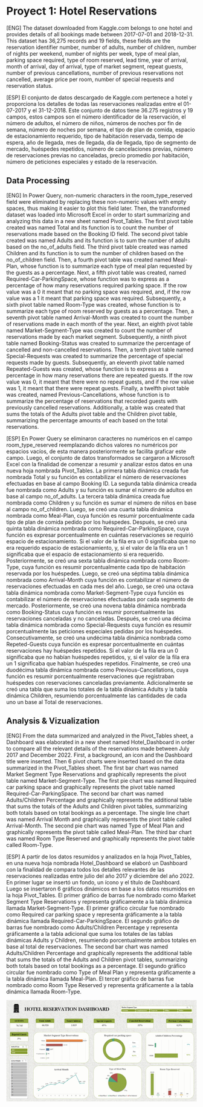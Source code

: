 # Proyect 1: Hotel Reservations

<p> [ENG] The dataset downloaded from Kaggle.com belongs to one hotel and provides details of all bookings made between 2017-07-01 and 2018-12-31. This dataset has 36,275 records and 19 fields, these fields are the reservation identifier number, number of adults, number of children, number of nights per weekend, number of nights per week, type of meal plan, parking space required, type of room reserved, lead time, year of arrival, month of arrival, day of arrival, type of market segment, repeat guests, number of previous cancellations, number of previous reservations not cancelled, average price per room, number of special requests and reservation status. </p>

<p> [ESP] El conjunto de datos descargado de Kaggle.com pertenece a hotel y proporciona los detalles de todas las reservaciones realizadas entre el 01-07-2017 y el 31-12-2018. Este conjunto de datos tiene 36.275 registros y 19 campos, estos campos son el número identificador de la reservación, el número de adultos, el número de niños, números de noches por fin de semana, número de noches por semana, el tipo de plan de comida, espacio de estacionamiento requerido, tipo de habitación reservada, tiempo de espera, año de llegada, mes de llegada, día de llegada, tipo de segmento de mercado, huéspedes repetidos, número de cancelaciones previas, número de reservaciones previas no canceladas, precio promedio por habitación, número de peticiones especiales y estado de la reservación. </p>

## Data Processing

[ENG] In Power Query, non-numeric characters in the room_type_reserved field were eliminated by replacing these non-numeric values with empty spaces, thus making it easier to plot this field later. Then, the transformed dataset was loaded into Microsoft Excel in order to start summarizing and analyzing this data in a new sheet named Pivot_Tables. The first pivot table created was named Total and its function is to count the number of reservations made based on the Booking ID field. The second pivot table created was named Adults and its function is to sum the number of adults based on the no_of_adults field. The third pivot table created was named Children and its function is to sum the number of children based on the no_of_children field. Then, a fourth pivot table was created named Meal-Plan, whose function is to summarize each type of meal plan requested by the guests as a percentage. Next, a fifth pivot table was created, named Required-Car-ParkingSpace, whose function was to express as a percentage of how many reservations required parking space. If the row value was a 0 it meant that no parking space was required, and, if the row value was a 1 it meant that parking space was required. Subsequently, a sixth pivot table named Room-Type was created, whose function is to summarize each type of room reserved by guests as a percentage. Then, a seventh pivot table named Arrival-Month was created to count the number of reservations made in each month of the year. Next, an eighth pivot table named Market-Segment-Type was created to count the number of reservations made by each market segment. Subsequently, a ninth pivot table named Booking-Status was created to summarize the percentage of cancelled and non-cancelled reservations. Then, a tenth pivot table named Special-Requests was created to summarize the percentage of special requests made by guests. Subsequently, an eleventh pivot table named Repeated-Guests was created, whose function is to express as a percentage in how many reservations there are repeated guests. If the row value was 0, it meant that there were no repeat guests, and if the row value was 1, it meant that there were repeat guests. Finally, a twelfth pivot table was created, named Previous-Cancellations, whose function is to summarize the percentage of reservations that recorded guests with previously cancelled reservations. Additionally, a table was created that sums the totals of the Adults pivot table and the Children pivot table, summarizing the percentage amounts of each based on the total reservations.

[ESP] En Power Query se eliminaron caracteres no numéricos en el campo room_type_reserved reemplazando dichos valores no numéricos por espacios vacíos, de esta manera posteriormente se facilita graficar este campo. Luego, el conjunto de datos transformados se cargaron a Microsoft Excel con la finalidad de comenzar a resumir y analizar estos datos en una nueva hoja nombrada Pivot_Tables. La primera tabla dinámica creada fue nombrada Total y su función es contabilizar el número de reservaciones efectuadas en base al campo Booking ID. La segunda tabla dinámica creada fue nombrada como Adults y su función es sumar el número de adultos en base al campo no_of_adults. La tercera tabla dinámica creada fue nombrada como Children y su función es sumar el número de niños en base al campo no_of_children. Luego, se creó una cuarta tabla dinámica nombrada como Meal-Plan, cuya función es resumir porcentualmente cada tipo de plan de comida pedido por los huéspedes. Después, se creó una quinta tabla dinámica nombrada como Required-Car-ParkingSpace, cuya función es expresar porcentualmente en cuántas reservaciones se requirió espacio de estacionamiento. Si el valor de la fila era un 0 significaba que no era requerido espacio de estacionamiento, y, si el valor de la fila era un 1 significaba que el espacio de estacionamiento si era requerido. Posteriormente, se creó una sexta tabla dinámica nombrada como Room-Type, cuya función es resumir porcentualmente cada tipo de habitación reservada por los huéspedes. Luego, se creó una séptima tabla dinámica nombrada como Arrival-Month cuya función es contabilizar el número de reservaciones efectuadas en cada mes del año. Luego, se creó una octava tabla dinámica nombrada como Market-Segment-Type cuya función es contabilizar el número de reservaciones efectuadas por cada segmento de mercado. Posteriormente, se creó una novena tabla dinámica nombrada como Booking-Status cuya función es resumir porcentualmente las reservaciones canceladas y no canceladas. Después, se creó una décima tabla dinámica nombrada como Special-Requests cuya función es resumir porcentualmente las peticiones especiales pedidas por los huéspedes. Consecutivamente, se creó una undécima tabla dinámica nombrada como Repeted-Guests cuya función es expresar porcentualmente en cuántas reservaciones hay huéspedes repetidos. Si el valor de la fila era un 0 significaba que no habían huéspedes repetidos, y, si el valor de la fila era un 1 significaba que habían huéspedes repetidos. Finalmente, se creó una duodécima tabla dinámica nombrada como Previous-Cancellations, cuya función es resumir porcentualmente reservaciones que registraban huéspedes con reservaciones canceladas previamente. Adicionalmente se creó una tabla que suma los totales de la tabla dinámica Adults y la tabla dinámica Children, resumiendo porcentualmente las cantidades de cada uno un base al Total de reservaciones.

## Analysis & Vizualization

[ENG] From the data summarized and analyzed in the Pivot_Tables sheet, a Dashboard was elaborated in a new sheet named Hotel_Dashboard in order to compare all the relevant details of the reservations made between July 2017 and December 2022. First, a background, an icon and the Dashboard title were inserted. Then 6 pivot charts were inserted based on the data summarized in the Pivot_Tables sheet. The first bar chart was named Market Segment Type Reservations and graphically represents the pivot table named Market-Segment-Type. The first pie chart was named Required car parking space and graphically represents the pivot table named Required-Car-ParkingSpace. The second bar chart was named Adults/Children Percentage and graphically represents the additional table that sums the totals of the Adults and Children pivot tables, summarizing both totals based on total bookings as a percentage. The single line chart was named Arrival Month and graphically represents the pivot table called Arrival-Month. The second pie chart was named Type of Meal Plan and graphically represents the pivot table called Meal-Plan. The third bar chart was named Room Type Reserved and graphically represents the pivot table called Room-Type.

[ESP] A partir de los datos resumidos y analizados en la hoja Pivot_Tables, en una nueva hoja nombrada Hotel_Dashboard se elaboró un Dashboard con la finalidad de compara todos los detalles relevantes de las reservaciones realizadas entre julio del año 2017 y diciembre del año 2022. En primer lugar se insertó un fondo, un ícono y el título de Dashboard. Luego se insertaron 6 gráficos dinámicos en base a  los datos resumidos en la hoja Pivot_Tables. El primer gráfico de barras fue nombrado como Market Segment Type Reservations y representa gráficamente a la tabla dinámica llamada Market-Segment-Type. El primer gráfico circular fue nombrado como Required car parking space y representa gráficamente a la tabla dinámica llamada Required-Car-ParkingSpace. El segundo gráfico de barras fue nombrado como Adults/Children Percentage y representa gráficamente a la tabla adicional que suma los totales de las tablas dinámicas Adults y Children, resumiendo porcentualmente ambos totales en base al total de reservaciones. The second bar chart was named Adults/Children Percentage and graphically represents the additional table that sums the totals of the Adults and Children pivot tables, summarizing both totals based on total bookings as a percentage. El segundo gráfico circular fue nombrado como Type of Meal Plan y representa gráficamente a la tabla dinámica llamada Meal-Plan. El tercer gráfico de barras fue nombrado como Room Type Reserved y representa gráficamente a la tabla dinámica llamada Room-Type.

![image](https://github.com/Fraan-Lab/Excel-Portfolio/blob/main/Hotel%20Reservations/Hotel-Reservation-Dashboard.png)
